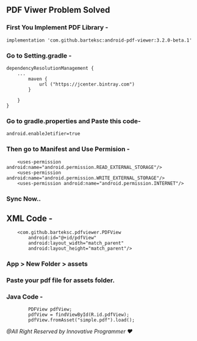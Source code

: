 ## PDF Viwer Problem Solved

### First You Implement PDF Library - 

```
implementation 'com.github.barteksc:android-pdf-viewer:3.2.0-beta.1'
```

### Go to Setting.gradle -

```
dependencyResolutionManagement {
    ...
        maven {
            url ("https://jcenter.bintray.com")
        }

    }
}
```

### Go to gradle.properties and Paste this code-

```
android.enableJetifier=true
```


### Then go to Manifest and Use Permision -

```
    <uses-permission android:name="android.permission.READ_EXTERNAL_STORAGE"/>
    <uses-permission android:name="android.permission.WRITE_EXTERNAL_STORAGE"/>
    <uses-permission android:name="android.permission.INTERNET"/>
```

### Sync Now..

## XML Code -

```
    <com.github.barteksc.pdfviewer.PDFView
        android:id="@+id/pdfView"
        android:layout_width="match_parent"
        android:layout_height="match_parent"/>

```

### App > New Folder > assets 
### Paste your pdf file for assets folder.


### Java Code -

```
        PDFView pdfView;
        pdfView = findViewById(R.id.pdfView);
        pdfView.fromAsset("simple.pdf").load();

```



_@All Right Reserved by Innovative Programmer ❤️_
